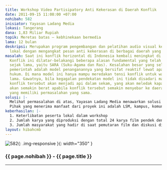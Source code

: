 ```yaml
---
title: Workshop Video Partisipatory Anti Kekerasan di Daerah Konflik
date: 2011-09-15 11:08:00 +07:00
nohibah: 582
inisiator: Yayasan Ladang Media
lokasi: Tangerang
dana: 1,83 Miliar Rupiah
topik: Meretas batas – kebhinekaan bermedia
lama: 12 bulan
deskripsi: Merupakan program pengembangan dan pelatihan audio visual kepada publik
  lokal dengan mengangkat pesan anti kekerasan di berbagai daerah yang rentan konflik
masalah: Saat ini konflik horizontal di Indonesia kembali meningkat di beberapa tempat.
  Konflik ini dilatar-belakangi beberapa alasan fundamental yang telah berlangsung
  sejak lama, yaitu SARA (Suku-Agama dan Ras). Kesalahan besar yang selalu dilakukan
  pemerintah adalah model penanganannya yang bersifat reaktif lewat aparat penegak
  hukum. Di mana model ini hanya mampu meredakan tensi konflik untuk waktu yang tidak
  lama. Gawatnya, bila kegagalan pendekatan model ini tidak disadari maka potensi
  konflik tersebut akan menjadi api dalam sekam, yang akan meledak kapan saja. Dan
  akan semakin berat apabila konflik tersebut semakin menyebar ke daerah-daerah lain
  yang memiliki permasalahan yang sama.
solusi: |-
  Melihat permasalahan di atas, Yayasan Ladang Media menawarkan solusi yang menggunakan pendekatan media audio visual berupa film pendek. Mengapa?hal ini diyakini bahwa film memiliki dampak yang luar biasa dalam menyebarkan pesan yang ingin disampaikan.
  Pihak yang menerima manfaat dari proyek ini adalah LSM, kampus, komunitas, pemerintah daerah, dan masyarakat lokal.
keberhasilan: |-
  1. Keterlibatan peserta lokal dalam workshop
  2. Jumlah karya yang diproduksi dengan total 24 karya film pendek dengan tema kampanye anti kekerasan dari 8 kota rawan konflik
  3. Jumlah masyarakat yang hadir di saat pemutaran film dan diskusi di 8 kota
layout: hibahcmb
---
```


![582](/static/img/hibahcmb/582.png){: .img-responsive }{: width="350" }

### {{ page.nohibah }} - {{ page.title }}

---
